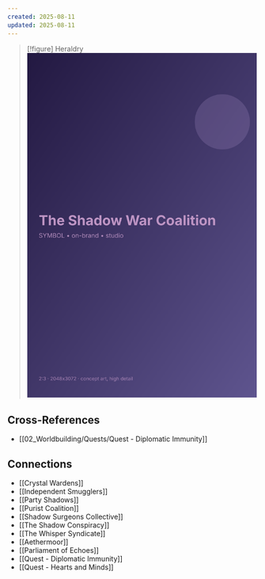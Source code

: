 ```yaml
---
created: 2025-08-11
updated: 2025-08-11
---
```


> [!figure] Heraldry
![](04_Resources/Assets/Generated/Symbols/symbol-heraldry-the-shadow-war-coalition-the-shadow-war-coalition.svg)




## Cross-References

- [[02_Worldbuilding/Quests/Quest - Diplomatic Immunity]]


## Connections

- [[Crystal Wardens]]
- [[Independent Smugglers]]
- [[Party Shadows]]
- [[Purist Coalition]]
- [[Shadow Surgeons Collective]]
- [[The Shadow Conspiracy]]
- [[The Whisper Syndicate]]
- [[Aethermoor]]
- [[Parliament of Echoes]]
- [[Quest - Diplomatic Immunity]]
- [[Quest - Hearts and Minds]]
